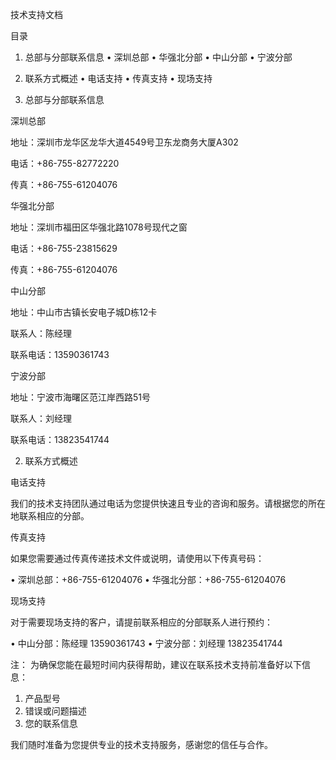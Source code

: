 技术支持文档

目录

1. 总部与分部联系信息
	• 深圳总部
	• 华强北分部
	• 中山分部
	• 宁波分部
2. 联系方式概述
	• 电话支持
	• 传真支持
	• 现场支持

1. 总部与分部联系信息

深圳总部

地址：深圳市龙华区龙华大道4549号卫东龙商务大厦A302

电话：+86-755-82772220

传真：+86-755-61204076

华强北分部

地址：深圳市福田区华强北路1078号现代之窗

电话：+86-755-23815629

传真：+86-755-61204076

中山分部

地址：中山市古镇长安电子城D栋12卡

联系人：陈经理

联系电话：13590361743

宁波分部

地址：宁波市海曙区范江岸西路51号

联系人：刘经理

联系电话：13823541744

2. 联系方式概述

电话支持

我们的技术支持团队通过电话为您提供快速且专业的咨询和服务。请根据您的所在地联系相应的分部。

传真支持

如果您需要通过传真传递技术文件或说明，请使用以下传真号码：

• 深圳总部：+86-755-61204076
• 华强北分部：+86-755-61204076

现场支持

对于需要现场支持的客户，请提前联系相应的分部联系人进行预约：

• 中山分部：陈经理 13590361743
• 宁波分部：刘经理 13823541744

注： 为确保您能在最短时间内获得帮助，建议在联系技术支持前准备好以下信息：

1. 产品型号
2. 错误或问题描述
3. 您的联系信息

我们随时准备为您提供专业的技术支持服务，感谢您的信任与合作。
